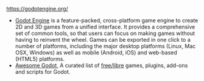 https://godotengine.org/

- [Godot Engine](https://github.com/godotengine/godot) is a feature-packed, cross-platform game engine to create 2D and 3D games from a unified interface. It provides a comprehensive set of common tools, so that users can focus on making games without having to reinvent the wheel. Games can be exported in one click to a number of platforms, including the major desktop platforms (Linux, Mac OSX, Windows) as well as mobile (Android, iOS) and web-based (HTML5) platforms.
- [Awesome Godot](https://github.com/Calinou/awesome-godot), A curated list of [free/libre](https://www.gnu.org/philosophy/free-sw.html) games, plugins, add-ons and scripts for Godot.
